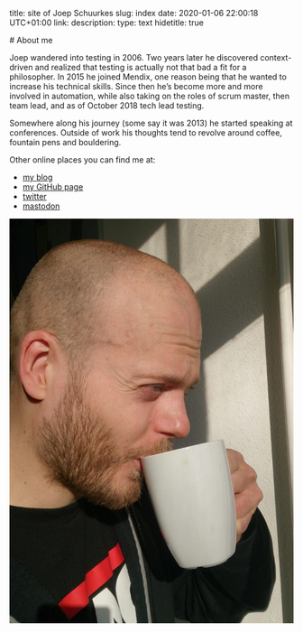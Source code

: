 title: site of Joep Schuurkes
slug: index
date: 2020-01-06 22:00:18 UTC+01:00
link: 
description: 
type: text
hidetitle: true


<div markdown="1" class="flex">

<div markdown="1" class="left">
# About me

Joep wandered into testing in 2006. Two years later he discovered context-driven and realized that testing is actually not that bad a fit for a philosopher. In 2015 he joined Mendix, one reason being that he wanted to increase his technical skills. Since then he’s become more and more involved in automation, while also taking on the roles of scrum master, then team lead, and as of October 2018 tech lead testing.

Somewhere along his journey (some say it was 2013) he started speaking at conferences. Outside of work his thoughts tend to revolve around coffee, fountain pens and bouldering.

Other online places you can find me at:

- [my blog](https://testingcurve.wordpress.com)
- [my GitHub page](https://github.com/j19sch)
- [twitter](https://twitter.com/j19sch)
- [mastodon](https://mstdn.io/@j19sch)
</div>

![Joep drinking coffee](/images/joep-coffee.jpg)


</div>
